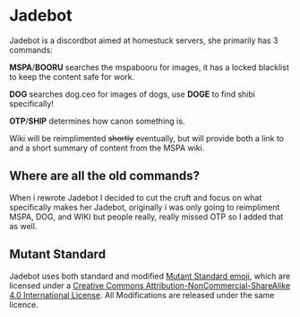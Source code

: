 # Jadebot

Jadebot is a discordbot aimed at homestuck servers, she primarily has 3 commands:


**MSPA**/**BOORU** searches the mspabooru for images, it has a locked blacklist to keep the content safe for work.

**DOG** searches dog.ceo for images of dogs, use **DOGE** to find shibi specifically!

**OTP**/**SHIP** determines how canon something is.

Wiki will be reimplimented ~~shortly~~ eventually, but will provide both a link to and a short summary of content from the MSPA wiki.

## Where are all the old commands?

When i rewrote Jadebot I decided to cut the cruft and focus on what specifically makes her Jadebot, originally i was only going to reimpliment MSPA, DOG, and WIKI but people really, really missed OTP so I added that as well.

## Mutant Standard
 Jadebot uses both standard and modified [Mutant Standard emoji](https://mutant.tech), which are licensed under a [Creative Commons Attribution-NonCommercial-ShareAlike 4.0 International License](https://creativecommons.org/licenses/by-nc-sa/4.0/). All Modifications are released under the same licence. 

